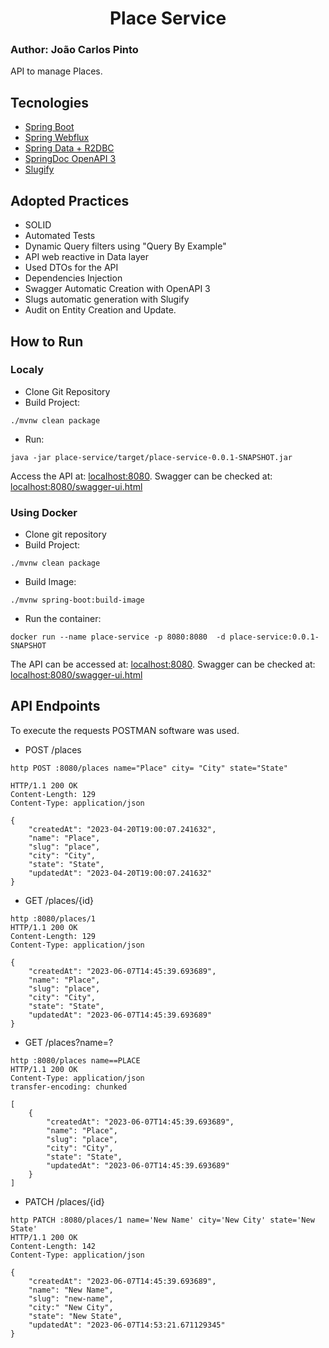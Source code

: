 <h1 align="center">
  Place Service
</h1>

<h3> Author: João Carlos Pinto </h3>
API to manage Places.

## Tecnologies

- [Spring Boot](https://spring.io/projects/spring-boot)
- [Spring Webflux](https://docs.spring.io/spring-framework/reference/web/webflux.html)
- [Spring Data + R2DBC](https://docs.spring.io/spring-framework/reference/data-access/r2dbc.html)
- [SpringDoc OpenAPI 3](https://springdoc.org/v2/#spring-webflux-support)
- [Slugify](https://github.com/slugify/slugify)

## Adopted Practices

- SOLID
- Automated Tests
- Dynamic Query filters using "Query By Example"
- API web reactive in Data layer
- Used DTOs for the API
- Dependencies Injection
- Swagger Automatic Creation with OpenAPI 3
- Slugs  automatic generation with Slugify
- Audit on Entity Creation and Update.

## How to Run

### Localy
- Clone Git Repository
- Build Project:
```
./mvnw clean package
```
- Run:
```
java -jar place-service/target/place-service-0.0.1-SNAPSHOT.jar
```

Access the API at: [localhost:8080](http://localhost:8080).
Swagger can be checked at: [localhost:8080/swagger-ui.html](http://localhost:8080/swagger-ui.html)

### Using Docker

- Clone git repository 
- Build Project:
```
./mvnw clean package
```
- Build Image:
```
./mvnw spring-boot:build-image
```
- Run the container:
```
docker run --name place-service -p 8080:8080  -d place-service:0.0.1-SNAPSHOT
```

The API can be accessed at: [localhost:8080](http://localhost:8080).
Swagger can be checked at: [localhost:8080/swagger-ui.html](http://localhost:8080/swagger-ui.html)

## API Endpoints

To execute the requests POSTMAN software was used.

- POST /places
```
http POST :8080/places name="Place" city= "City" state="State"

HTTP/1.1 200 OK
Content-Length: 129
Content-Type: application/json

{
    "createdAt": "2023-04-20T19:00:07.241632",
    "name": "Place",
    "slug": "place",
    "city": "City",
    "state": "State",
    "updatedAt": "2023-04-20T19:00:07.241632"
}
```

- GET /places/{id}
```
http :8080/places/1
HTTP/1.1 200 OK
Content-Length: 129
Content-Type: application/json

{
    "createdAt": "2023-06-07T14:45:39.693689",
    "name": "Place",
    "slug": "place",
    "city": "City",
    "state": "State",
    "updatedAt": "2023-06-07T14:45:39.693689"
} 
```

- GET /places?name=?
```
http :8080/places name==PLACE
HTTP/1.1 200 OK
Content-Type: application/json
transfer-encoding: chunked

[
    {
        "createdAt": "2023-06-07T14:45:39.693689",
        "name": "Place",
        "slug": "place",
        "city": "City",
        "state": "State",
        "updatedAt": "2023-06-07T14:45:39.693689"
    }
]
```

- PATCH /places/{id}
```
http PATCH :8080/places/1 name='New Name' city='New City' state='New State'
HTTP/1.1 200 OK
Content-Length: 142
Content-Type: application/json

{
    "createdAt": "2023-06-07T14:45:39.693689",
    "name": "New Name",
    "slug": "new-name",
    "city:" "New City",
    "state": "New State",
    "updatedAt": "2023-06-07T14:53:21.671129345"
}
```
